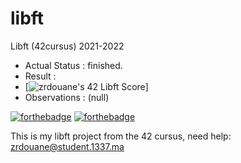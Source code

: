 # libft
Libft (42cursus) 2021-2022

- Actual Status : finished.
- Result        : 
- [![zrdouane's 42 Libft Score](https://badge42.vercel.app/api/v2/cl1jrultt001109l51mtgnmck/project/2395510)]
- Observations : (null)

[![forthebadge](https://forthebadge.com/images/badges/made-with-c.svg)](https://forthebadge.com)
[![forthebadge](https://forthebadge.com/images/badges/built-with-love.svg)](https://forthebadge.com)

This is my libft project from the 42 cursus,
need help:
 zrdouane@student.1337.ma
